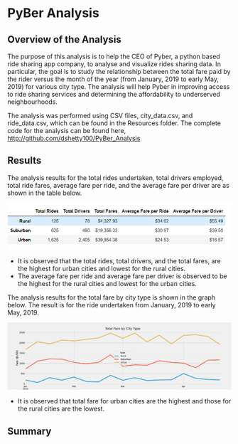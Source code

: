 # PyBer Analysis


## Overview of the Analysis

The purpose of this analysis is to help the CEO of Pyber, a python based ride sharing app company, to analyse and visualize 
rides sharing data. In particular, the goal is to study the relationship between the total fare paid by the rider versus the 
month of the year (from January, 2019 to early May, 2019) for various city type. The analysis will help Pyber in improving 
access to ride sharing services and determining the affordability to underserved neighbourhoods.

The analysis was performed using CSV files, city_data.csv, and ride_data.csv, which can be found in the Resources folder. 
The complete code for the analysis can be found here, http://github.com/dshetty100/PyBer_Analysis



## Results
The analysis results for the total rides undertaken, total drivers employed, total ride fares, average fare per ride, and the average fare per driver 
are as shown in the table below.

![Figure1](/Images/Ride_Summary.PNG)

- It is observed that the total rides, total drivers, and the total fares, are the highest for urban cities and lowest for the rural cities.
- The average fare per ride and average fare per driver is observed to be the highest for the rural cities and lowest for the urban cities. 

The analysis results for the total fare by city type is shown in the graph below. The result is for the ride undertaken from January, 2019 to early May, 2019.

![Figure1](/analysis/PyBer_fare_summary.png)

- It is observed that total fare for urban cities are the highest and those for the rural cities are the lowest. 

## Summary
